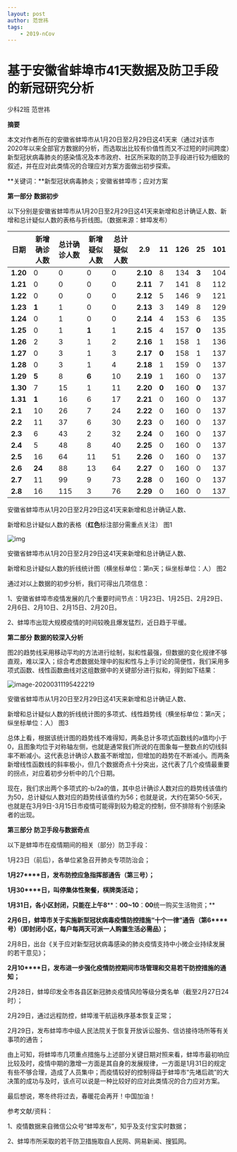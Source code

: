 ```yaml
---
layout: post
author: 范世祎
tags: 
    - 2019-nCov
---
```

# 基于安徽省蚌埠市41天数据及防卫手段的新冠研究分析

少科2班 范世祎

 

 

**摘要**

本文对作者所在的安徽省蚌埠市从1月20日至2月29日这41天来（通过对该市2020年以来全部官方数据的分析，而选取出比较有价值性而又不过短的时间跨度）新型冠状病毒肺炎的感染情况及本市政府、社区所采取的防卫手段进行较为细致的叙述，并在应对此类情况的合理应对方案方面做出初步探索。

**关键词：**新型冠状病毒肺炎；安徽省蚌埠市；应对方案

 

 

**第一部分** **数据初步**

以下分别是安徽省蚌埠市从1月20日至2月29日这41天来新增和总计确证人数、新增和总计疑似人数的表格与折线图。（数据来源：蚌埠发布）

 

 

| **日期** | **新增确诊人数** | **总计确诊人数** | **新增疑似人数** | **总计疑似人数** | **2.9**  | 11    | 126  | 25    | 101  |
| -------- | ---------------- | ---------------- | ---------------- | ---------------- | -------- | ----- | ---- | ----- | ---- |
| **1.20** | 0                | 0                | 0                | 0                | **2.10** | 8     | 134  | **3** | 104  |
| **1.21** | 0                | 0                | 0                | 0                | **2.11** | 7     | 141  | 8     | 112  |
| **1.22** | 0                | 0                | 0                | 0                | **2.12** | 5     | 146  | 9     | 121  |
| **1.23** | **1**            | 1                | 0                | 0                | **2.13** | 3     | 149  | 8     | 129  |
| **1.24** | 0                | 1                | 0                | 0                | **2.14** | 4     | 153  | 6     | 135  |
| **1.25** | 0                | 1                | **1**            | 1                | **2.15** | 4     | 157  | **0** | 135  |
| **1.26** | 2                | 3                | 1                | 2                | **2.16** | 1     | 158  | 1     | 136  |
| **1.27** | 0                | 3                | 1                | 3                | **2.17** | **0** | 158  | 1     | 137  |
| **1.28** | 0                | 3                | 1                | 4                | **2.18** | 1     | 159  | 0     | 137  |
| **1.29** | **5**            | 8                | **6**            | 10               | **2.19** | 1     | 160  | 0     | 137  |
| **1.30** | 7                | 15               | 1                | 11               | **2.20** | **0** | 160  | **0** | 137  |
| **1.31** | **1**            | 16               | 6                | 17               | **2.21** | 0     | 160  | 0     | 137  |
| **2.1**  | 10               | 26               | 7                | 24               | **2.22** | 0     | 160  | 0     | 137  |
| **2.2**  | 11               | 37               | 6                | 30               | **2.23** | 0     | 160  | 0     | 137  |
| **2.3**  | 6                | 43               | 2                | 32               | **2.24** | 0     | 160  | 0     | 137  |
| **2.4**  | 5                | 48               | 8                | 40               | **2.25** | 0     | 160  | 0     | 137  |
| **2.5**  | 16               | 64               | 11               | 51               | **2.26** | 0     | 160  | 0     | 137  |
| **2.6**  | **24**           | 88               | 13               | 64               | **2.27** | 0     | 160  | 0     | 137  |
| **2.7**  | 11               | 99               | 9                | 73               | **2.28** | 0     | 160  | 0     | 137  |
| **2.8**  | 16               | 115              | 3                | 76               | **2.29** | 0     | 160  | 0     | 137  |

安徽省蚌埠市从1月20日至2月29日这41天来新增和总计确证人数、

新增和总计疑似人数的表格（**红色**标注部分需重点关注） 图1

 

![img](/projects//clip_image002.gif)

安徽省蚌埠市从1月20日至2月29日这41天来新增和总计确证人数、

新增和总计疑似人数的折线统计图（横坐标单位：第n天；纵坐标单位：人） 图2

 



 通过对以上数据的初步分析，我们可得出几项信息：

1、安徽省蚌埠市疫情发展的几个重要时间节点：1月23日、1月25日、2月29日、2月6日、2月10日、2月15日、2月20日。

2、蚌埠市出现大规模疫情的时间较晚且爆发猛烈，近日趋于平缓。

 

 

 

**第二部分** **数据的较深入分析**

图2的趋势线采用移动平均的方法进行绘制，拟和性最强，但数据的变化规律不够直观，难以深入；综合考虑数据处理中的拟和性与上手讨论的简便性，我们采用多项式函数、线性函数曲线对这组数据中的关键部分进行拟和，得到如下结果：

![image-20200311195422219](/projects//clip_image004.gif)

安徽省蚌埠市从1月20日至2月29日这41天来新增和总计确证人数、

新增和总计疑似人数的折线统计图的多项式、线性趋势线（横坐标单位：第n天；纵坐标单位：人） 图3

 

 

总体上看，根据该统计图的趋势线不难得知，两条总计多项式函数线的a值均小于0，且图象均位于对称轴左侧，也就是通常我们所说的在图象每一整数点的切线斜率不断减小。这代表总计确诊人数虽不断增加，但增加的趋势在不断减小。而两条新增线性函数线的斜率极小，但几个数据奇点十分突出，这代表了几个疫情最重要的拐点，对应着初步分析中的几个日期。

现在，我们求出两个多项式的-b/2a的值，其中总计确诊人数对应的趋势线该值约为50，总计疑似人数对应的趋势线该值约为56；也就是说，大约在第50-56天，也就是在3月9日-3月15日市疫情可能得到较为稳定的控制，但不排除有个别感染者的出现。

 

 

**第三部分** **防卫手段与数据奇点**

以下是蚌埠市在疫情期间的相关（部分）防卫手段：

1月23日（前后），各单位紧急召开肺炎专项防治会；

**1****月****27****日，发布防控应急指挥部通告（第三号）；**

**1****月****30****日，叫停集体性聚餐，棋牌类活动；**

  **1****月****31****日，各小区封闭，只能在上午****8****：****00~10****：****00****统一购买生活物资；**

**2****月****6****日，蚌埠市关于实施新型冠状病毒疫情防控措施“十个一律”通告（第****6****号）（即封闭小区，每户每两天可派一人购置生活必需品）；**

2月8日，出台《关于应对新型冠状病毒感染的肺炎疫情支持中小微企业持续发展的若干意见》；

**2****月****10****日，发布进一步强化疫情防控期间市场管理和交易若干防控措施的通知；**

2月28日，蚌埠印发全市各县区新冠肺炎疫情风险等级分类名单（截至2月27日24时）；

2月29日，通过远程防控，蚌埠淮干航运秩序基本恢复正常；

2月29日，发布蚌埠市中级人民法院关于恢复开放诉讼服务、信访接待场所等有关事项的通告；

由上可知，将蚌埠市几项重点措施与上述部分关键日期对照来看，蚌埠市最初响应比较及时，疫情中期的激增一方面是其自身的发展规律，一方面是1月31日的规定有些不够合理，造成了人员集中；而疫情较好的控制得益于蚌埠市“先堵后疏”的大决策的成功与及时，该点可以说是一种比较好的应对此类情况的合力应对方案。

 

 

 

最后想说，寒冬终将过去，春暖花会再开！中国加油！

 

 

参考文献/资料：

1、疫情数据来自微信公众号“蚌埠发布”，知乎及支付宝实时数据；

2、蚌埠市所采取的若干防卫措施取自人民网、网易新闻、搜狐网。